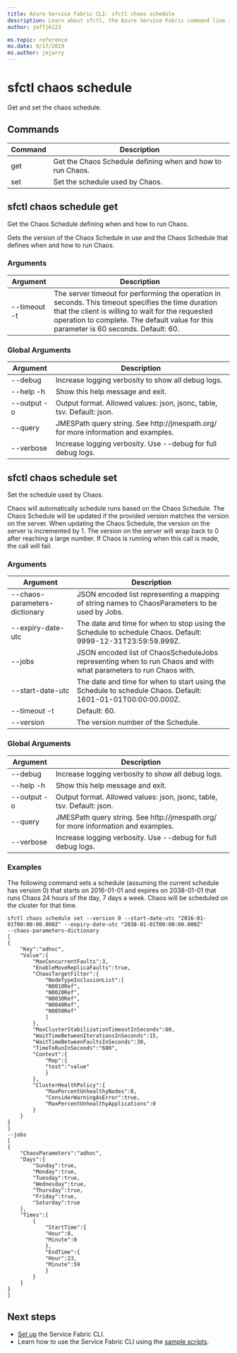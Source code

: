 ```yaml
---
title: Azure Service Fabric CLI- sfctl chaos schedule
description: Learn about sfctl, the Azure Service Fabric command line interface. Includes a list of commands for chaos scheduling.
author: jeffj6123

ms.topic: reference
ms.date: 9/17/2019
ms.author: jejarry
---
```


# sfctl chaos schedule
Get and set the chaos schedule.

## Commands

|Command|Description|
| --- | --- |
| get | Get the Chaos Schedule defining when and how to run Chaos. |
| set | Set the schedule used by Chaos. |

## sfctl chaos schedule get
Get the Chaos Schedule defining when and how to run Chaos.

Gets the version of the Chaos Schedule in use and the Chaos Schedule that defines when and how to run Chaos.

### Arguments

|Argument|Description|
| --- | --- |
| --timeout -t | The server timeout for performing the operation in seconds. This timeout specifies the time duration that the client is willing to wait for the requested operation to complete. The default value for this parameter is 60 seconds.  Default\: 60. |

### Global Arguments

|Argument|Description|
| --- | --- |
| --debug | Increase logging verbosity to show all debug logs. |
| --help -h | Show this help message and exit. |
| --output -o | Output format.  Allowed values\: json, jsonc, table, tsv.  Default\: json. |
| --query | JMESPath query string. See http\://jmespath.org/ for more information and examples. |
| --verbose | Increase logging verbosity. Use --debug for full debug logs. |

## sfctl chaos schedule set
Set the schedule used by Chaos.

Chaos will automatically schedule runs based on the Chaos Schedule. The Chaos Schedule will be updated if the provided version matches the version on the server. When updating the Chaos Schedule, the version on the server is incremented by 1. The version on the server will wrap back to 0 after reaching a large number. If Chaos is running when this call is made, the call will fail.

### Arguments

|Argument|Description|
| --- | --- |
| --chaos-parameters-dictionary | JSON encoded list representing a mapping of string names to ChaosParameters to be used by Jobs. |
| --expiry-date-utc | The date and time for when to stop using the Schedule to schedule Chaos.  Default\: 9999-12-31T23\:59\:59.999Z. |
| --jobs | JSON encoded list of ChaosScheduleJobs representing when to run Chaos and with what parameters to run Chaos with. |
| --start-date-utc | The date and time for when to start using the Schedule to schedule Chaos.  Default\: 1601-01-01T00\:00\:00.000Z. |
| --timeout -t | Default\: 60. |
| --version | The version number of the Schedule. |

### Global Arguments

|Argument|Description|
| --- | --- |
| --debug | Increase logging verbosity to show all debug logs. |
| --help -h | Show this help message and exit. |
| --output -o | Output format.  Allowed values\: json, jsonc, table, tsv.  Default\: json. |
| --query | JMESPath query string. See http\://jmespath.org/ for more information and examples. |
| --verbose | Increase logging verbosity. Use --debug for full debug logs. |

### Examples

The following command sets a schedule (assuming the current schedule has version 0) that starts on 2016-01-01 and expires on 2038-01-01 that runs Chaos 24 hours of the day, 7 days a week. Chaos will be scheduled on the cluster for that time.

    sfctl chaos schedule set --version 0 --start-date-utc "2016-01-01T00:00:00.000Z" --expiry-date-utc "2038-01-01T00:00:00.000Z"
    --chaos-parameters-dictionary
    [
    {
        "Key":"adhoc",
        "Value":{
            "MaxConcurrentFaults":3,
            "EnableMoveReplicaFaults":true,
            "ChaosTargetFilter":{
                "NodeTypeInclusionList":[
                "N0010Ref",
                "N0020Ref",
                "N0030Ref",
                "N0040Ref",
                "N0050Ref"
                ]
            },
            "MaxClusterStabilizationTimeoutInSeconds":60,
            "WaitTimeBetweenIterationsInSeconds":15,
            "WaitTimeBetweenFaultsInSeconds":30,
            "TimeToRunInSeconds":"600",
            "Context":{
                "Map":{
                "test":"value"
                }
            },
            "ClusterHealthPolicy":{
                "MaxPercentUnhealthyNodes":0,
                "ConsiderWarningAsError":true,
                "MaxPercentUnhealthyApplications":0
            }
        }
    }
    ]
    --jobs
    [
    {
        "ChaosParameters":"adhoc",
        "Days":{
            "Sunday":true,
            "Monday":true,
            "Tuesday":true,
            "Wednesday":true,
            "Thursday":true,
            "Friday":true,
            "Saturday":true
        },
        "Times":[
            {
                "StartTime":{
                "Hour":0,
                "Minute":0
                },
                "EndTime":{
                "Hour":23,
                "Minute":59
                }
            }
        ]
    }
    ]


## Next steps
- [Set up](service-fabric-cli.md) the Service Fabric CLI.
- Learn how to use the Service Fabric CLI using the [sample scripts](/azure/service-fabric/scripts/sfctl-upgrade-application).
